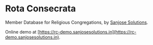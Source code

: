 Rota Consecrata
===============

Member Database for Religious Congregations, by [Sanjose Solutions](http://www.sanjosesolutions.in).

Online demo at [https://rc-demo.sanjosesolutions.in](https://rc-demo.sanjosesolutions.in).
